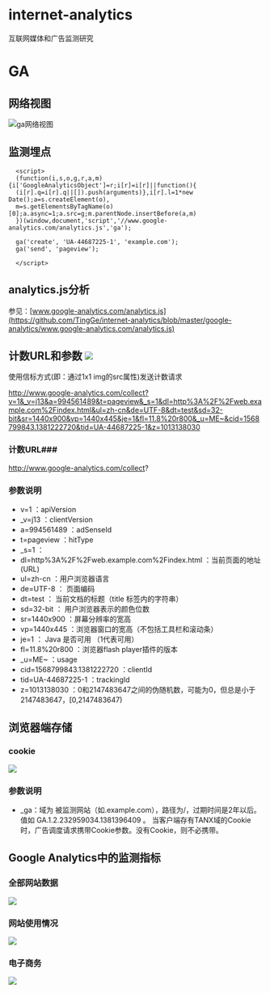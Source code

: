 internet-analytics
==================

互联网媒体和广告监测研究

GA
====

网络视图
--
![ga网络视图](https://github.com/TingGe/internet-analytics/blob/master/google-analytics/img/network.jpg?raw=true)

监测埋点
--
      <script>
      (function(i,s,o,g,r,a,m){i['GoogleAnalyticsObject']=r;i[r]=i[r]||function(){
      (i[r].q=i[r].q||[]).push(arguments)},i[r].l=1*new Date();a=s.createElement(o),
      m=s.getElementsByTagName(o)[0];a.async=1;a.src=g;m.parentNode.insertBefore(a,m)
      })(window,document,'script','//www.google-analytics.com/analytics.js','ga');
      
      ga('create', 'UA-44687225-1', 'example.com');
      ga('send', 'pageview');
      
      </script>

analytics.js分析
--
参见：[www.google-analytics.com/analytics.js](https://github.com/TingGe/internet-analytics/blob/master/google-analytics/www.google-analytics.com/analytics.js)

计数URL和参数
![](https://raw.github.com/TingGe/internet-analytics/master/google-analytics/img/send_request.jpg)
--
使用信标方式(即：通过1x1 img的src属性)发送计数请求

http://www.google-analytics.com/collect?v=1&_v=j13&a=994561489&t=pageview&_s=1&dl=http%3A%2F%2Fweb.example.com%2Findex.html&ul=zh-cn&de=UTF-8&dt=test&sd=32-bit&sr=1440x900&vp=1440x445&je=1&fl=11.8%20r800&_u=ME~&cid=1568799843.1381222720&tid=UA-44687225-1&z=1013138030

### 计数URL###
http://www.google-analytics.com/collect?

### 参数说明 ###
- v=1 ：apiVersion
- _v=j13 ：clientVersion
- a=994561489 ：adSenseId
- t=pageview ：hitType
- _s=1 ：
- dl=http%3A%2F%2Fweb.example.com%2Findex.html ：当前页面的地址 (URL)
- ul=zh-cn ：用户浏览器语言
- de=UTF-8 ： 页面编码
- dt=test ： 当前文档的标题（title 标签内的字符串）
- sd=32-bit ： 用户浏览器表示的颜色位数
- sr=1440x900 ：屏幕分辨率的宽高
- vp=1440x445 ：浏览器窗口的宽高（不包括工具栏和滚动条）
- je=1 ： Java 是否可用 （1代表可用）
- fl=11.8%20r800 ：浏览器flash player插件的版本
- _u=ME~ ：usage
- cid=1568799843.1381222720 ：clientId
- tid=UA-44687225-1 ：trackingId
- z=1013138030 ：0和2147483647之间的伪随机数，可能为0，但总是小于2147483647，[0,2147483647)

浏览器端存储
--
### cookie ###
![](https://raw.github.com/TingGe/internet-analytics/master/google-analytics/img/cookie.jpg)

### 参数说明 ###
- _ga：域为 被监测网站（如.example.com），路径为/，过期时间是2年以后。值如 GA.1.2.232959034.1381396409 。
当客户端存有TANX域的Cookie时，广告调度请求携带Cookie参数。没有Cookie，则不必携带。

Google Analytics中的监测指标
--

### 全部网站数据 ###
![](https://raw.github.com/TingGe/internet-analytics/master/google-analytics/img/report.jpg)

### 网站使用情况 ###
![](https://raw.github.com/TingGe/internet-analytics/master/google-analytics/img/website_report.jpg)

### 电子商务 ###
![](https://raw.github.com/TingGe/internet-analytics/master/google-analytics/img/e-commerce_report.jpg)
